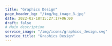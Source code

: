 ```yaml
---
title: "Graphics Design"
page_header_bg: "/img/bg_image_3.jpg"
date: 2022-02-18T15:27:17+06:00
draft: false
# Main description
service_image: "/img/icons/graphics_design.svg"
service_title: "Graphics Design"
---
```


